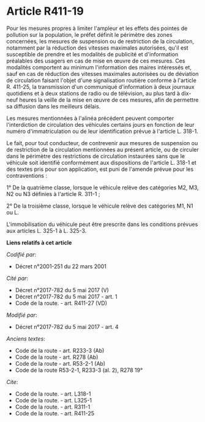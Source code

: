 # Article R411-19

Pour les mesures propres à limiter l'ampleur et les effets des pointes de pollution sur la population, le préfet définit le
périmètre des zones concernées, les mesures de suspension ou de restriction de la circulation, notamment par la réduction des
vitesses maximales autorisées, qu'il est susceptible de prendre et les modalités de publicité et d'information préalables des
usagers en cas de mise en œuvre de ces mesures. Ces modalités comportent au minimum l'information des maires intéressés et,
sauf en cas de réduction des vitesses maximales autorisées ou de déviation de circulation faisant l'objet d'une signalisation
routière conforme à l'article R. 411-25, la transmission d'un communiqué d'information à deux journaux quotidiens et à deux
stations de radio ou de télévision, au plus tard à dix-neuf heures la veille de la mise en œuvre de ces mesures, afin de
permettre sa diffusion dans les meilleurs délais. 

Les mesures mentionnées à l'alinéa précédent peuvent comporter l'interdiction de circulation des véhicules certains jours en
fonction de leur numéro d'immatriculation ou de leur identification prévue à l'article L. 318-1. 

Le fait, pour tout conducteur, de contrevenir aux mesures de suspension ou de restriction de la circulation mentionnées au
présent article, ou de circuler dans le périmètre des restrictions de circulation instaurées sans que le véhicule soit
identifié conformément aux dispositions de l'article L. 318-1 et des textes pris pour son application, est puni de l'amende
prévue pour les contraventions : 

1° De la quatrième classe, lorsque le véhicule relève des catégories M2, M3, N2 ou N3 définies à l'article R. 311-1 ; 

2° De la troisième classe, lorsque le véhicule relève des catégories M1, N1 ou L. 

L'immobilisation du véhicule peut être prescrite dans les conditions prévues aux articles L. 325-1 à L. 325-3.

**Liens relatifs à cet article**

_Codifié par_:

  - Décret n°2001-251 du 22 mars 2001

_Cité par_:

  - Décret n°2017-782 du 5 mai 2017 (V)
  - Décret n°2017-782 du 5 mai 2017 - art. 1
  - Code de la route. - art. R411-27 (VD)

_Modifié par_:

  - Décret n°2017-782 du 5 mai 2017 - art. 4

_Anciens textes_:

  - Code de la route - art. R233-3 (Ab)
  - Code de la route - art. R278 (Ab)
  - Code de la route - art. R53-2-1 (Ab)
  - Code de la route R53-2-1, R233-3 (al. 2), R278 19°

_Cite_:

  - Code de la route. - art. L318-1
  - Code de la route. - art. L325-1
  - Code de la route. - art. R311-1
  - Code de la route. - art. R411-25

